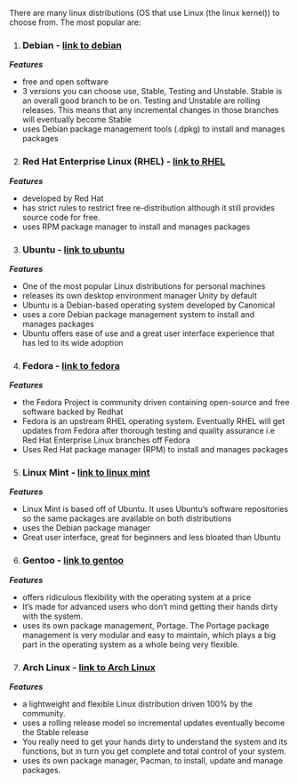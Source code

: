 There are many linux distributions (OS that use Linux (the linux kernel)) to choose from. The most
popular are:

1. ### Debian - [link to debian](https://www.debian.org/)
***Features***
- free and open software
- 3 versions you can choose use, Stable, Testing and Unstable. Stable is an overall good branch to be on. Testing and Unstable are rolling releases. This means that any incremental changes in those branches will eventually become Stable
- uses Debian package management tools (.dpkg) to install and manages packages

2. ### Red Hat Enterprise Linux (RHEL) - [link to RHEL](https://www.redhat.com/en/technologies/linux-platforms/enterprise-linux/)
***Features***
- developed by Red Hat
- has strict rules to restrict free re-distribution although it still provides source code for free.
- uses RPM package manager to install and manages packages

3. ### Ubuntu - [link to ubuntu](https://www.ubuntu.com/)
***Features***
- One of the most popular Linux distributions for personal machines
- releases its own desktop environment manager Unity by default
- Ubuntu is a Debian-based operating system developed by Canonical
- uses a core Debian package management system to install and manages packages
- Ubuntu offers ease of use and a great user interface experience that has led to its wide adoption

4. ### Fedora - [link to fedora](https://getfedora.org/)
***Features***
- the Fedora Project is community driven containing open-source and free software backed by Redhat
- Fedora is an upstream RHEL operating system. Eventually RHEL will get updates from Fedora after thorough testing and quality assurance i.e Red Hat Enterprise Linux branches off Fedora
- Uses Red Hat package manager (RPM) to install and manages packages

5. ### Linux Mint - [link to linux mint](https://linuxmint.com/)
***Features***
- Linux Mint is based off of Ubuntu. It uses Ubuntu’s software repositories so the same packages are available on both distributions
- uses the Debian package manager
- Great user interface, great for beginners and less bloated than Ubuntu

6. ### Gentoo - [link to gentoo](https://www.gentoo.org/)
***Features***
- offers ridiculous flexibility with the operating system at a price
- It’s made for advanced users who don’t mind getting their hands dirty with the system.
- uses its own package management, Portage. The Portage package management is very modular and easy to maintain, which plays a big part in the operating system as a whole being very flexible.

7. ### Arch Linux - [link to Arch Linux](https://www.archlinux.org/)
***Features***
- a lightweight and flexible Linux distribution driven 100% by the community.
- uses a rolling release model so incremental updates eventually become the Stable release
- You really need to get your hands dirty to understand the system and its functions, but in turn you get complete and total control of your system.
- uses its own package manager, Pacman, to install, update and manage packages.